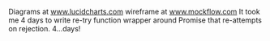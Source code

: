 Diagrams at www.lucidcharts.com
wireframe at www.mockflow.com
It took me 4 days to write re-try function wrapper around Promise that re-attempts on rejection.  4...days!

